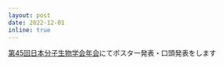 ```yaml
---
layout: post
date: 2022-12-01
inline: true
---
```


[第45回日本分子生物学会年会](https://www2.aeplan.co.jp/mbsj2022/index.html)にてポスター発表・口頭発表をします
